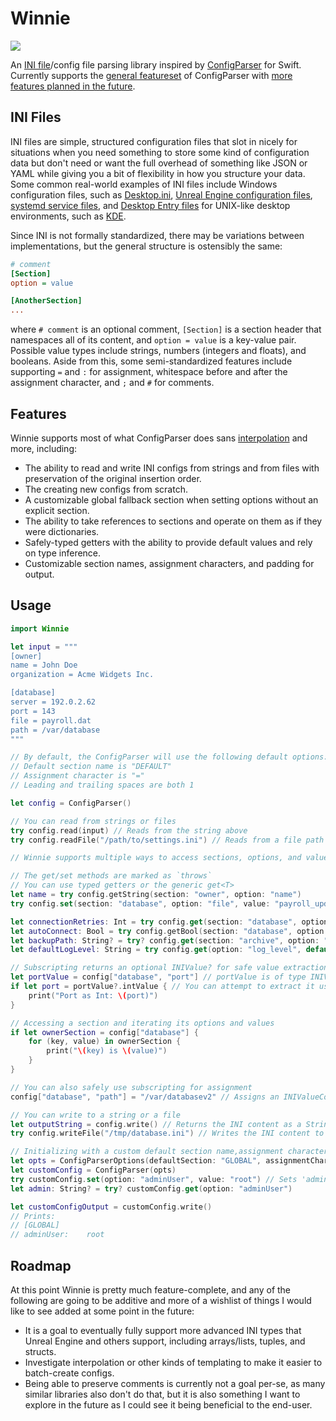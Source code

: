 # Winnie

[![](https://img.shields.io/endpoint?url=https%3A%2F%2Fswiftpackageindex.com%2Fapi%2Fpackages%2Fpatricktcoakley%2FWinnie%2Fbadge%3Ftype%3Dswift-versions)](https://swiftpackageindex.com/patricktcoakley/Winnie)

An [INI file](https://en.wikipedia.org/wiki/INI_file)/config file parsing library inspired by [ConfigParser](https://docs.python.org/3/library/configparser.html) for Swift. Currently supports the [general featureset](#features) of ConfigParser with [more features planned in the future](#roadmap).

## INI Files

INI files are simple, structured configuration files that slot in nicely for situations when you need something to store some kind of configuration data but don't need or want the full overhead of something like JSON or YAML while giving you a bit of flexibility in how you structure your data. Some common real-world examples of INI files include Windows configuration files, such as [Desktop.ini](https://learn.microsoft.com/en-us/windows/win32/shell/how-to-customize-folders-with-desktop-ini), [Unreal Engine configuration files](https://dev.epicgames.com/documentation/en-us/unreal-engine/configuration-files-in-unreal-engine), [systemd service files](https://www.freedesktop.org/software/systemd/man/latest/systemd.service.html), and [Desktop Entry files](https://specifications.freedesktop.org/desktop-entry-spec/latest/) for UNIX-like desktop environments, such as [KDE](https://kde.org).

Since INI is not formally standardized, there may be variations between implementations, but the general structure is ostensibly the same:

```ini
# comment
[Section]
option = value

[AnotherSection]
...
```

where `# comment` is an optional comment, `[Section]` is a section header that namespaces all of its content, and `option = value` is a key-value pair. Possible value types include strings, numbers (integers and floats), and booleans. Aside from this, some semi-standardized features include supporting `=` and `:` for assignment, whitespace before and after the assignment character, and `;` and `#` for comments.

## Features

Winnie supports most of what ConfigParser does sans [interpolation](https://docs.python.org/3/library/configparser.html#interpolation-of-values) and more, including:

* The ability to read and write INI configs from strings and from files with  preservation of the original insertion order.
* The creating new configs from scratch.
* A customizable global fallback section when setting options without an explicit section.
* The ability to take references to sections and operate on them as if they were dictionaries.
* Safely-typed getters with the ability to provide default values and rely on type inference.
* Customizable section names, assignment characters, and padding for output.

## Usage

```swift
import Winnie

let input = """
[owner]
name = John Doe
organization = Acme Widgets Inc.

[database]
server = 192.0.2.62
port = 143
file = payroll.dat
path = /var/database
"""

// By default, the ConfigParser will use the following default options:
// Default section name is "DEFAULT"
// Assignment character is "="
// Leading and trailing spaces are both 1

let config = ConfigParser()

// You can read from strings or files
try config.read(input) // Reads from the string above
try config.readFile("/path/to/settings.ini") // Reads from a file path

// Winnie supports multiple ways to access sections, options, and values

// The get/set methods are marked as `throws`
// You can use typed getters or the generic get<T>
let name = try config.getString(section: "owner", option: "name")
try config.set(section: "database", option: "file", value: "payroll_updated.data")

let connectionRetries: Int = try config.get(section: "database", option: "retries", default: 3)
let autoConnect: Bool = try config.getBool(section: "database", option: "auto_connect", default: true)
let backupPath: String? = try? config.get(section: "archive", option: "path") // No default, will be nil if not found
let defaultLogLevel: String = try config.get(option: "log_level", default: "INFO") // Option from default section

// Subscripting returns an optional INIValue? for safe value extraction
let portValue = config["database", "port"] // portValue is of type INIValue?
if let port = portValue?.intValue { // You can attempt to extract it using a typed getter
    print("Port as Int: \(port)")
}

// Accessing a section and iterating its options and values
if let ownerSection = config["database"] {
    for (key, value) in ownerSection {
        print("\(key) is \(value)")
    }
}

// You can also safely use subscripting for assignment
config["database", "path"] = "/var/databasev2" // Assigns an INIValueConvertible

// You can write to a string or a file
let outputString = config.write() // Returns the INI content as a String (does not throw)
try config.writeFile("/tmp/database.ini") // Writes the INI content to a file path (throws)

// Initializing with a custom default section name,assignment character, and  padding
let opts = ConfigParserOptions(defaultSection: "GLOBAL", assignmentCharacter: .colon, leadingSpaces: 0, trailingSpaces: 4)
let customConfig = ConfigParser(opts)
try customConfig.set(option: "adminUser", value: "root") // Sets 'adminUser' in [GLOBAL] instead of the standard [DEFAULT]
let admin: String? = try? customConfig.get(option: "adminUser")

let customConfigOutput = customConfig.write()
// Prints:
// [GLOBAL]
// adminUser:    root
```

## Roadmap

At this point Winnie is pretty much feature-complete, and any of the following are going to be additive and more of a wishlist of things I would like to see added at some point in the future:

* It is a goal to eventually fully support more advanced INI types that Unreal Engine and others support, including arrays/lists, tuples, and structs.
* Investigate interpolation or other kinds of templating to make it easier to batch-create configs.
* Being able to preserve comments is currently not a goal per-se, as many similar libraries also don't do that, but it is also something I want to explore in the future as I could see it being beneficial to the end-user.
